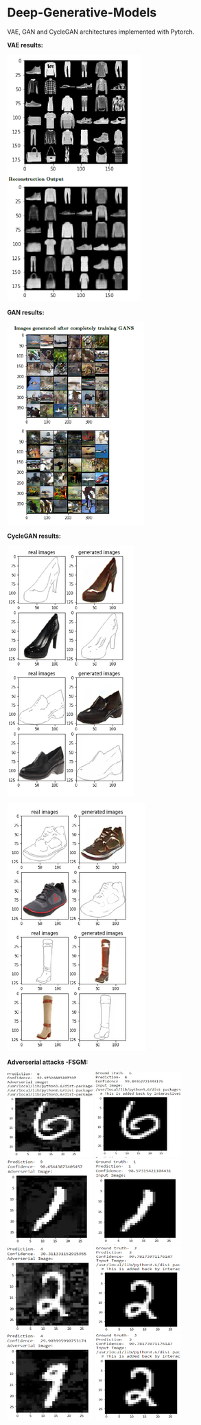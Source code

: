 # Deep-Generative-Models

VAE, GAN and CycleGAN architectures implemented with Pytorch.

**VAE results:**

![](VAE-results.PNG)


**GAN results:**

![](gan-results.PNG)


**CycleGAN results:**

![](cyclegan-results1.PNG)

![](cyclegan-results2.PNG)


**Adverserial attacks -FSGM:**

<img src="4.1 1a.png" width="200" height="200"/>
<img src="4.1 1o.png" width="200" height="200"/>

<img src="4.1 2a.png" width="200" height="200"/>
<img src="4.1 2o.png" width="200" height="200"/>

<img src="4.2 1a.png" width="200" height="200"/>
<img src="4.2 1o.png" width="200" height="200"/>

<img src="4.2 2a.png" width="200" height="200"/>
<img src="4.2 1o.png" width="200" height="200"/>

